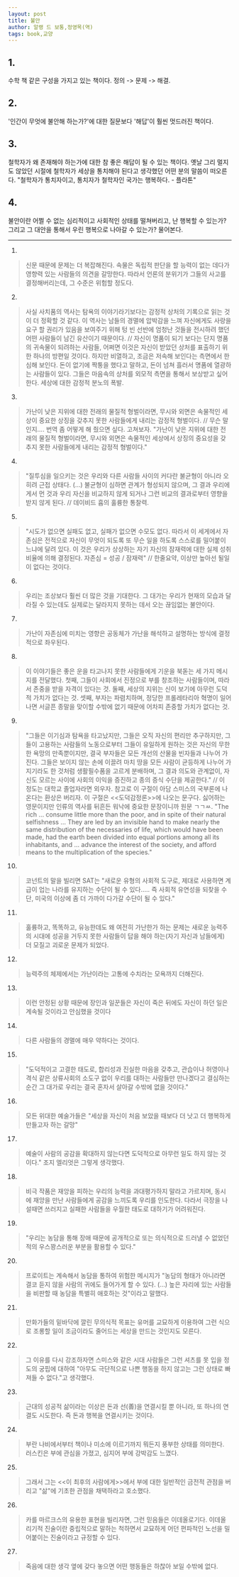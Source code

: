 ```yaml
---
layout: post
title: 불안
author: 알랭 드 보통,정영목(역)
tags: book,교양
---
```


## 1. 
수학 책 같은 구성을 가지고 있는 책이다. 정의 -> 문제 -> 해결.

## 2. 
'인간이 무엇에 불안해 하는가?'에 대한 질문보다 '해답'이 훨씬 멋드러진 책이다.

## 3. 
철학자가 왜 존재해야 하는가에 대한 참 좋은 해답이 될 수 있는 책이다. 옛날 그리 멀지도 않았던 시절에 철학자가 세상을 통치해야 된다고 생각했던 어떤 분의 말씀이 떠오른다. "철학자가 통치자이고, 통치자가 철학자인 국가는 행복하다. - 플라톤"

## 4. 
불안이란 어쩔 수 없는 심리적이고 사회적인 상태를 떨쳐버리고, 난 행복할 수 있는가? 그리고 그 대안을 통해서 우린 행복으로 나아갈 수 있는가? 물어본다.

- - -

1. 
> 신문 때문에 문제는 더 복잡해진다. 속물은 독립적 판단을 할 능력이 없는 데다가 영향력 있는 사람들의 의견을 갈망한다. 따라서 언론의 분위기가 그들의 사고를 결정해버리는데, 그 수준은 위험할 정도다.
 
2. 
> 사실 사치품의 역사는 탐욕의 이야기라기보다는 감정적 상처의 기록으로 읽는 것이 더 정확할 것 같다. 이 역사는 남들의 경멸에 압박감을 느껴 자신에게도 사랑을 요구 할 권리가 있음을 보여주기 위해 텅 빈 선반에 엄청난 것들을 전시하려 했던 어떤 사람들이 남긴 유산이기 때문이다. // 자신이 명품이 되기 보다는 단지 명품의 귀속물이 되려하는 사람들, 어쩌면 이것은 자신이 받았던 상처를 표출하기 위한 하나의 방편일 것이다. 하지만 비열하고, 조금은 저속해 보인다는 측면에서 한심해 보인다. 돈이 없기에 짝퉁을 했다고 말하고, 돈이 넘쳐 흘러서 명품에 열광하는 사람들이 있다. 그들은 마음속의 상처를 외모적 측면을 통해서 보상받고 싶어한다. 세상에 대한 감정적 분노의 폭발.
 
3. 
> 가난이 낮은 지위에 대한 전래의 물질적 형벌이라면, 무시와 외면은 속물적인 세상이 중요한 상징을 갖추지 못한 사람들에게 내리는 감정적 형벌이다. // 무슨 말인지.... 번역 좀 어떻게 해 줬으면 싶다. 고쳐보자. "가난이 낮은 지위에 대한 전래의 물질적 형벌이라면, 무시와 외면은 속물적인 세상에서 상징의 중요성을 갖추지 못한 사람들에게 내리는 감정적 형벌이다."
 
4. 
> "질투심을 일으키는 것은 우리와 다른 사람들 사이의 커다란 불균형이 아니라 오히려 근접 상태다. (...) 불균형이 심하면 관계가 형성되지 않으며, 그 결과 우리에게서 먼 것과 우리 자신을 비교하지 않게 되거나 그런 비교의 결과로부터 영향을 받지 않게 된다. // 데이비드 흄의 훌륭한 통찰력.
 
5. 
> "시도가 없으면 실패도 없고, 실패가 없으면 수모도 없다. 따라서 이 세게에서 자존심은 전적으로 자신이 무엇이 되도록 또 무슨 일을 하도록 스스로를 밀어붙이느냐에 달려 있다. 이 것은 우리가 상상하는 자기 자신의 잠재력에 대한 실제 성취비율에 의해 결정된다. 자존심 = 성공 / 잠재력" // 한줄요약, 이상만 높아선 될일이 없다는 것이다.
 
6. 
> 우리는 조상보다 훨씬 더 많은 것을 기대한다. 그 대가는 우리가 현재의 모습과 달라질 수 있는데도 실제로는 달라지지 못하는 데서 오는 끊임없는 불안이다.
 
7. 
> 가난이 자존심에 미치는 영향은 공동체가 가난을 해석하고 설명하는 방식에 결정적으로 좌우된다.
 
8. 
> 이 이야기들은 좋은 운을 타고나지 못한 사람들에게 기운을 북돋는 세 가지 메시지를 전달했다. 첫째, 그들이 사회에서 진정으로 부를 창조하는 사람들이며, 따라서 존중을 받을 자격이 있다는 것. 둘째, 세상의 지위는 신이 보기에 아무런 도덕적 가치가 없다는 것. 셋째, 부자는 파렴치하며, 정당한 프롤레타리아 혁명이 일어나면 서글픈 종말을 맞이할 수밖에 없기 때문에 어차피 존중할 가치가 없다는 것.
 
9. 
> "그들은 이기심과 탐욕을 타고났지만, 그들은 오직 자신의 편리만 추구하지만, 그들이 고용하는 사람들의 노동으로부터 그들이 유일하게 원하는 것은 자신의 무한한 욕망의 만족뿐이지만, 결국 부자들은 모든 개선의 산물을 빈자들과 나누어 가진다. 그들은 보이지 않는 손에 이끌려 마치 땅을 모든 사람이 균등하게 나누어 가지기라도 한 것처럼 생활필수품을 고르게 분배하며, 그 결과 의도와 관계없이, 자신도 모르는 사이에 사회의 이익을 증진하고 종의 증식 수단을 제공한다." // 이 정도는 대학교 졸업자라면 외우자. 참고로 이 구절이 아담 스미스의 국부론에 나온다는 환상은 버리자. 이 구절은 <<도덕감정론>>에 나오는 문구다. 싫어하는 영문이지만 인류의 역사를 뒤흔든 워낙에 중요한 문장이니까 원문 ㄱㄱㅆ.
"The rich ... consume little more than the poor, and in spite of their natural selfishness ... They are led by an invisible hand to make nearly the same distribution of the necessaries of life, which would have been made, had the earth been divided into equal portions among all its inhabitants, and ... advance the interest of the society, and afford means to the multiplication of the species."
 
10. 
> 코넌트의 말을 빌리면 SAT는 "새로운 유형의 사회적 도구로, 제대로 사용하면 계급이 업는 나라를 유지하는 수단이 될 수 있다..... 즉 사회적 유연성을 되찾을 수단, 미국의 이상에 좀 더 가까이 다가갈 수단이 될 수 있다."
 
11. 
> 훌륭하고, 똑똑하고, 유능한데도 왜 여전히 가난한가 하는 문제는 새로운 능력주의 시대에 성공을 거두지 못한 사람들이 답을 해야 하는(자기 자신과 남들에게) 더 모질고 괴로운 문제가 되었다.
 
12. 
> 능력주의 체제에서는 가난이라는 고통에 수치라는 모욕까지 더해진다.

13. 
> 이런 안정된 상황 때문에 장인과 일꾼들은 자신이 죽은 뒤에도 자신이 하던 일은 계속될 것이라고 안심했을 것이다

14. 
> 다른 사람들의 경멸에 매우 약하다는 것이다.
 
15. 
> "도덕적이고 고결한 태도로, 합리성과 진실한 마음을 갖추고, 관습이나 허영이나 격식 같은 상류사회의 소도구 없이 우리를 대하는 사람들만 만나겠다고 결심하는 순간 그 대가로 우리는 결국 혼자서 살아갈 수밖에 없을 것이다."

16. 
> 모든 위대한 예술가들은 "세상을 자신이 처음 보았을 때보다 더 낫고 더 행복하게 만들고자 하는 갈망"

17. 
> 예술이 사람의 공감을 확대하지 않는다면 도덕적으로 아무런 일도 하지 않는 것이다." 조지 엘리엇은 그렇게 생각했다.
 
18. 
> 비극 작품은 재앙을 피하는 우리의 능력을 과대평가하지 말라고 가르치며, 동시에 재앙을 만난 사람들에게 공감을 느끼도록 우리를 인도한다. 다라서 극장을 나설때면 쓰러지고 실패한 사람들을 우월한 태도로 대하기가 어려워진다.
 
19. 
> "우리는 농담을 통해 장애 때문에 공개적으로 또는 의식적으로 드러낼 수 없었던 적의 우스꽝스러운 부분을 활용할 수 있다."
 
20. 
> 프로이트는 계속해서 농담을 통하여 위험한 메시지가 "농담의 형태가 아니라면 결코 듣지 않을 사람의 귀에도 들어가게 할 수 있다. (...) 높은 자리에 있는 사람들을 비판할 때 농담을 특별히 애호하는 것"이라고 말했다.
 
21. 
> 만화가들의 밑바닥에 깔린 무의식적 목표는 유머를 교묘하게 이용하여 그런 식으로 조롱할 일이 조금이라도 줄어드는 세상을 만드는 것인지도 모른다.
 
22. 
> 그 이유를 다시 강조하자면 스미스와 같은 시대 사람들은 그런 셔츠를 못 입을 정도의 궁핍에 대하여 "아무도 극단적으로 나쁜 행동을 하지 않고는 그런 상태로 빠져들 수 없다."고 생각했다.
 
23. 
> 근대의 성공적 삶이라는 이상은 돈과 선(善)을 연결시킬 뿐 아니라, 또 하나의 연결도 시도한다. 즉 돈과 행복을 연결시키는 것이다.

24. 
> 부란 나비에서부터 책이나 미소에 이르기까지 뭐든지 풍부한 상태를 의미한다. 러스킨은 부에 관심을 가졌고, 심지어 부에 강박감도 느꼈다.
 
25. 
> 그래서 그는 <<이 최후의 사람에게>>에서 부에 대한 일반적인 금전적 관점을 버리고 "삶"에 기초한 관점을 채택하라고 호소했다.

26. 
> 카를 마르크스의 유용한 표현을 빌리자면, 그런 믿음들은 이데올로기다. 이데올리기적 진술이란 중립적으로 말하는 척하면서 교묘하게 어던 편파적인 노선을 밀어붙이는 진술이라고 규정할 수 있다.

27. 
> 죽음에 대한 생각 옆에 갖다 놓으면 어떤 행동들은 하찮아 보일 수밖에 없다.


